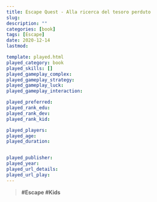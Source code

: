 ```yaml
---
title: Escape Quest - Alla ricerca del tesoro perduto
slug: 
description: ""
categories: [book]
tags: [Escape]
date: 2020-12-14
lastmod: 

template: played.html
played_category: book
played_skills: []
played_gameplay_complex: 
played_gameplay_strategy: 
played_gameplay_luck: 
played_gameplay_interaction: 

played_preferred: 
played_rank_edu: 
played_rank_dev: 
played_rank_kid: 

played_players: 
played_age: 
played_duration: 


played_publisher: 
played_year: 
played_url_details: 
played_url_play: 
---
```


> **#Escape #Kids** 





